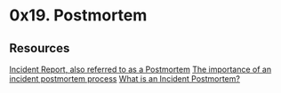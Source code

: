 # 0x19. Postmortem

## Resources

[Incident Report, also referred to as a Postmortem](https://sysadmincasts.com/episodes/20-how-to-write-an-incident-report-postmortem)
[The importance of an incident postmortem process](https://www.atlassian.com/incident-management/postmortem)
[What is an Incident Postmortem?](https://www.pagerduty.com/resources/learn/incident-postmortem/)
